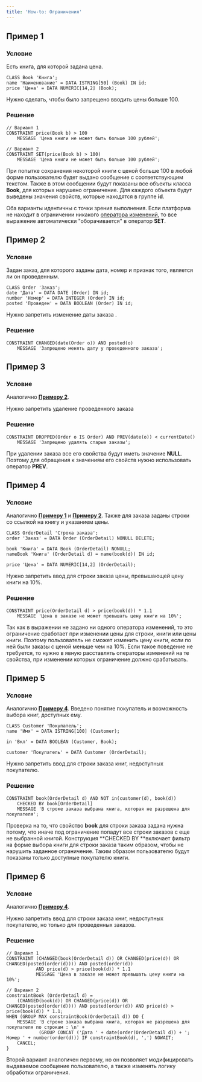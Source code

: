```yaml
---
title: 'How-to: Ограничения'
---
```


## Пример 1

### Условие

Есть книга, для которой задана цена.

```lsf
CLASS Book 'Книга';
name 'Наименование' = DATA ISTRING[50] (Book) IN id;
price 'Цена' = DATA NUMERIC[14,2] (Book);
```

Нужно сделать, чтобы было запрещено вводить цены больше 100.

### Решение

```lsf
// Вариант 1
CONSTRAINT price(Book b) > 100
    MESSAGE 'Цена книги не может быть больше 100 рублей';

// Вариант 2
CONSTRAINT SET(price(Book b) > 100)
    MESSAGE 'Цена книги не может быть больше 100 рублей';
```

При попытке сохранения некоторой книги с ценой больше 100 в любой форме пользователю будет выдано сообщение с соответствующим текстом. Также в этом сообщении будут показаны все объекты класса **Book**, для которых нарушено ограничение. Для каждого объекта будут выведены значения свойств, которые находятся в группе **id**.

Оба варианты идентичны с точки зрения выполнения. Если платформа не находит в ограничении никакого [оператора изменений](Change_operators_SET_CHANGED_..._.md), то все выражение автоматически "оборачивается" в оператор **SET**.

## Пример 2

### Условие

Задан заказ, для которого заданы дата, номер и признак того, является ли он проведенным.

```lsf
CLASS Order 'Заказ';
date 'Дата' = DATA DATE (Order) IN id;
number 'Номер' = DATA INTEGER (Order) IN id;
posted 'Проведен' = DATA BOOLEAN (Order) IN id;
```

Нужно запретить изменение даты заказа .

### Решение

```lsf
CONSTRAINT CHANGED(date(Order o)) AND posted(o)
    MESSAGE 'Запрещено менять дату у проведенного заказа';
```

## Пример 3

### Условие

Аналогично [**Примеру 2**](#пример-2).

Нужно запретить удаление проведенного заказа

### Решение

```lsf
CONSTRAINT DROPPED(Order o IS Order) AND PREV(date(o)) < currentDate()
    MESSAGE 'Запрещено удалять старые заказы';
```

При удалении заказа все его свойства будут иметь значение **NULL**. Поэтому для обращения к значениям его свойств нужно использовать оператор **PREV**.

## Пример 4

### Условие

Аналогично [**Примеру 1**](#пример-1) и [**Примеру 2**](#пример-2). Также для заказа заданы строки со ссылкой на книгу и указанием цены.

```lsf
CLASS OrderDetail 'Строка заказа';
order 'Заказ' = DATA Order (OrderDetail) NONULL DELETE;

book 'Книга' = DATA Book (OrderDetail) NONULL;
nameBook 'Книга' (OrderDetail d) = name(book(d)) IN id;

price 'Цена' = DATA NUMERIC[14,2] (OrderDetail);
```

Нужно запретить ввод для строки заказа цены, превышающей цену книги на 10%.

### Решение

```lsf
CONSTRAINT price(OrderDetail d) > price(book(d)) * 1.1
    MESSAGE 'Цена в заказе не может превышать цену книги на 10%';
```

Так как в выражении не задано ни одного оператора изменений, то это ограничение сработает при изменении цены для строки, книги или цены книги. Поэтому пользователь не сможет изменить цену книги, если по ней были заказы с ценой меньше чем на 10%. Если такое поведение не требуется, то нужно в явную расставлять операторы изменений на те свойства, при изменении которых ограничение должно срабатывать.

## Пример 5

### Условие

Аналогично [**Примеру 4**](#пример-4). Введено понятие покупатель и возможность выбора книг, доступных ему.

```lsf
CLASS Customer 'Покупатель';
name 'Имя' = DATA ISTRING[100] (Customer);

in 'Вкл' = DATA BOOLEAN (Customer, Book);

customer 'Покупатель' = DATA Customer (OrderDetail);
```

Нужно запретить ввод для строки заказа книг, недоступных покупателю.

### Решение

```lsf
CONSTRAINT book(OrderDetail d) AND NOT in(customer(d), book(d))
    CHECKED BY book[OrderDetail]
    MESSAGE 'В строке заказа выбрана книга, которая не разрешена для покупателя';
```

Проверка на то, что свойство **book** для строки заказа задана нужна потому, что иначе под ограничение попадут все строки заказов с еще не выбранной книгой. Конструкция **CHECKED BY **включает фильтр на форме выбора книги для строки заказа таким образом, чтобы не нарушить заданное ограничение. Таким образом пользователю будут показаны только доступные покупателю книги.

## Пример 6

### Условие

Аналогично [**Примеру 4**](#пример-4).

Нужно запретить ввод для строки заказа книг, недоступных покупателю, но только для проведенных заказов.

### Решение

```lsf
// Вариант 1
CONSTRAINT (CHANGED(book(OrderDetail d)) OR CHANGED(price(d)) OR CHANGED(posted(order(d)))) AND posted(order(d))
           AND price(d) > price(book(d)) * 1.1
           MESSAGE 'Цена в заказе не может превышать цену книги на 10%';

// Вариант 2
constraintBook (OrderDetail d) =
    (CHANGED(book(d)) OR CHANGED(price(d)) OR CHANGED(posted(order(d)))) AND posted(order(d)) AND price(d) > price(book(d)) * 1.1;
WHEN (GROUP MAX constraintBook(OrderDetail d)) DO {
    MESSAGE 'В строке заказа выбрана книга, которая не разрешена для покупателя по строкам : \n' +
            (GROUP CONCAT ('Дата ' + date(order(OrderDetail d)) + '; Номер ' + number(order(d))) IF constraintBook(d), ',') NOWAIT;
    CANCEL;
}
```

Второй вариант аналогичен первому, но он позволяет модифицировать выдаваемое сообщение пользователю, а также изменять логику обработки ограничения.
